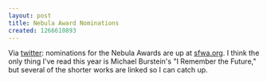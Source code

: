 ```yaml
---
layout: post
title: Nebula Award Nominations
created: 1266610893
---
```

Via [twitter](http://twitter.com/sfwa/status/9337935869):  nominations for the Nebula Awards are up at [sfwa.org](http://www.sfwa.org/2010/02/2009-nebula-awards-final-ballot/).  I think the only thing I've read this year is Michael Burstein's "I Remember the Future," but several of the shorter works are linked so I can catch up.
